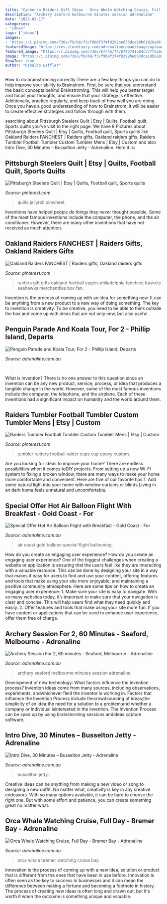 ```yaml
---
title: "Canberra Raiders Gift Ideas - Orca Whale Watching Cruise, Full Day"
description: "Archery seaford melbourne minutes session adrenaline"
date: "2023-02-17"
categories:
- "ideas"
tags: ["ideas"]
images:
- "https://i.pinimg.com/736x/f9/b8/f3/f9b8f374f0292be653dce10b61028a86.jpg"
featuredImage: "https://res.cloudinary.com/adrenalinecomau/image/upload/q_auto,f_auto/v1576025724/adventures/eps_7179.jpg"
featured_image: "https://i.pinimg.com/736x/67/4b/74/674b741c84c577f53ec6cecbedc32566.jpg"
image: "https://i.pinimg.com/736x/f9/b8/f3/f9b8f374f0292be653dce10b61028a86.jpg"
ShowToc: true
author: "Osbaldo Leffler"
---
```



How to do brainstroming correctly
There are a few key things you can do to help improve your ability to Brainstrom. First, be sure that you understand the basic concepts behind Brainstroming. This will help you better target and focus your thoughts, and ensure that your strategy is effective. Additionally, practice regularly, and keep track of how well you are doing. Once you have a good understanding of how to Brainstrom, it will be easier to create effective strategies and follow through with them.

	

		
searching about Pittsburgh Steelers Quilt | Etsy | Quilts, Football quilt, Sports quilts you've visit to the right page. We have 8 Pictures about Pittsburgh Steelers Quilt | Etsy | Quilts, Football quilt, Sports quilts like Oakland Raiders FANCHEST | Raiders gifts, Oakland raiders gifts, Raiders Tumbler Football Tumbler Custom Tumbler Mens | Etsy | Custom and also Intro Dive, 30 Minutes – Busselton Jetty - Adrenaline. Here it is:
		
    
## Pittsburgh Steelers Quilt | Etsy | Quilts, Football Quilt, Sports Quilts

<img loading=lazy src="https://i.pinimg.com/736x/67/4b/74/674b741c84c577f53ec6cecbedc32566.jpg" onerror="this.onerror=null;this.src='https://tse2.mm.bing.net/th?id=OIP.YIraSUs6KGLvJGldbJ1FCgHaJ3&amp;pid=15.1';" alt="Pittsburgh Steelers Quilt | Etsy | Quilts, Football quilt, Sports quilts">

_Source: pinterest.com_

>quilts jellyroll pinwheel. 

	

Inventions have helped people do things they never thought possible. Some of the most famous inventions include the computer, the phone, and the air conditioner. However, there are many other inventions that have not received as much attention.

    
## Oakland Raiders FANCHEST | Raiders Gifts, Oakland Raiders Gifts

<img loading=lazy src="https://i.pinimg.com/736x/90/87/ef/9087efb0339dda813caa8298a4672bbc.jpg" onerror="this.onerror=null;this.src='https://tse4.mm.bing.net/th?id=OIP.MBBrriWk8BTucV5JTMFRkgHaGh&amp;pid=15.1';" alt="Oakland Raiders FANCHEST | Raiders gifts, Oakland raiders gifts">

_Source: pinterest.com_

>raiders gift gifts oakland football eagles philadelphia fanchest baskets seahawks merchandise box fan. 

	

Invention is the process of coming up with an idea for something new. It can be anything from a new product to a new way of doing something. The key to invention is creativity. To be creative, you need to be able to think outside the box and come up with ideas that are not only new, but also useful.

    
## Penguin Parade And Koala Tour, For 2 - Phillip Island, Departs

<img loading=lazy src="https://res.cloudinary.com/adrenalinecomau/image/upload/q_auto,f_auto/v1580288958/adventures/eps_7707.jpg" onerror="this.onerror=null;this.src='https://tse1.mm.bing.net/th?id=OIP.A4Ta2cTeNgQdlvLGNge7UQHaEK&amp;pid=15.1';" alt="Penguin Parade and Koala Tour, For 2 - Phillip Island, Departs">

_Source: adrenaline.com.au_

>. 

	

What is invention?
There is no one answer to this question since an invention can be any new product, service, process, or idea that produces a tangible change in the world. However, some of the most famous inventions include the computer, the telephone, and the airplane. Each of these inventions had a significant impact on humanity and the world around them.

    
## Raiders Tumbler Football Tumbler Custom Tumbler Mens | Etsy | Custom

<img loading=lazy src="https://i.pinimg.com/736x/f9/b8/f3/f9b8f374f0292be653dce10b61028a86.jpg" onerror="this.onerror=null;this.src='https://tse1.mm.bing.net/th?id=OIP.zcZ-9_3T6RWXIlnIoKFMnQHaJR&amp;pid=15.1';" alt="Raiders Tumbler Football Tumbler Custom Tumbler Mens | Etsy | Custom">

_Source: pinterest.com_

>tumbler raiders football raider cups cup epoxy custom. 

	

Are you looking for ideas to improve your home? There are endless possibilities when it comes toDIY projects. From setting up a new Wi-Fi system to fixing a broken window, there are many ways to make your home more comfortable and convenient. Here are five of our favorite tips:1. Add some natural light into your home with window curtains or blinds.Living in an dark home feels unnatural and uncomfortable.

    
## Special Offer Hot Air Balloon Flight With Breakfast - Gold Coast - For

<img loading=lazy src="https://res.cloudinary.com/adrenalinecomau/image/upload/q_auto,f_auto/v1534480765/adventures/eps_59.jpg" onerror="this.onerror=null;this.src='https://tse3.mm.bing.net/th?id=OIP.ZF6npPidA-94h2hUqgWywgHaEK&amp;pid=15.1';" alt="Special Offer Hot Air Balloon Flight with Breakfast - Gold Coast - For">

_Source: adrenaline.com.au_

>air coast gold balloon special flight ballooning. 

	

How do you create an engaging user experience?
How do you create an engaging user experience? One of the biggest challenges when creating a website or application is ensuring that the users feel like they are interacting with a valuable resource. This can be done by designing your site in a way that makes it easy for users to find and use your content, offering features and tools that make using your site more enjoyable, and maintaining a positive community atmosphere. Here are some tips on how to create an engaging user experience: 1. Make sure your site is easy to navigate. With so many websites today, it’s important to make sure that your navigation is clear and concise. This will help users find what they need quickly and easily. 2. Offer features and tools that make using your site more fun. If you have content or applications that can be used to enhance user experience, offer them free of charge.

    
## Archery Session For 2, 60 Minutes - Seaford, Melbourne - Adrenaline

<img loading=lazy src="https://res.cloudinary.com/adrenalinecomau/image/upload/q_auto,f_auto/v1544692833/adventures/eps_853.jpg" onerror="this.onerror=null;this.src='https://tse2.mm.bing.net/th?id=OIP.lTDt2kdyh0a-1A63VO2vzQHaE8&amp;pid=15.1';" alt="Archery Session For 2, 60 minutes - Seaford, Melbourne - Adrenaline">

_Source: adrenaline.com.au_

>archery seaford melbourne minutes session adrenaline. 

	

Development of new technology: What factors influence the invention process?
Invention ideas come from many sources, including observations, experiments, andwhichever field the inventor is working in. Factors that influence the Invention Process include thecrowdsourcing of ideas;the simplicity of an idea;the need for a solution to a problem;and whether a company or individual isinterested in the invention. The Invention Process can be sped up by using brainstorming sessions andideas capture software.

    
## Intro Dive, 30 Minutes – Busselton Jetty - Adrenaline

<img loading=lazy src="https://res.cloudinary.com/adrenalinecomau/image/upload/q_auto,f_auto/v1592351469/adventures/eps_8934.jpg" onerror="this.onerror=null;this.src='https://tse4.mm.bing.net/th?id=OIP._r88arjXUBaNkiiJIFppoAHaEK&amp;pid=15.1';" alt="Intro Dive, 30 Minutes – Busselton Jetty - Adrenaline">

_Source: adrenaline.com.au_

>busselton jetty. 

	

Creative ideas can be anything from making a new video or song to designing a new outfit. No matter what, creativity is key in any creative endeavors. With so many options available, it can be hard to choose the right one. But with some effort and patience, you can create something great no matter what.

    
## Orca Whale Watching Cruise, Full Day - Bremer Bay - Adrenaline

<img loading=lazy src="https://res.cloudinary.com/adrenalinecomau/image/upload/q_auto,f_auto/v1576025724/adventures/eps_7179.jpg" onerror="this.onerror=null;this.src='https://tse1.mm.bing.net/th?id=OIP.WznTSzgh2HR0AcZPk7x9ZAHaE8&amp;pid=15.1';" alt="Orca Whale Watching Cruise, Full Day - Bremer Bay - Adrenaline">

_Source: adrenaline.com.au_

>orca whale bremer watching cruise bay. 

	

Innovation is the process of coming up with a new idea, solution or product that is different from the ones that have been in use before. Innovation is often seen as the key to success in businesses and it can mean the difference between making a fortune and becoming a footnote in history. The process of creating new ideas is often long and drawn out, but it's worth it when the outcome is something unique and valuable.

